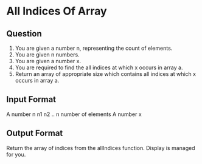 # All Indices Of Array

## Question
1. You are given a number n, representing the count of elements.
2. You are given n numbers.
3. You are given a number x. 
4. You are required to find the all indices at which x occurs in array a.
5. Return an array of appropriate size which contains all indices at which x occurs in array a.

## Input Format

A number n
n1
n2
.. n number of elements
A number x

## Output Format
Return the array of indices from the allIndices function. Display is managed for you.